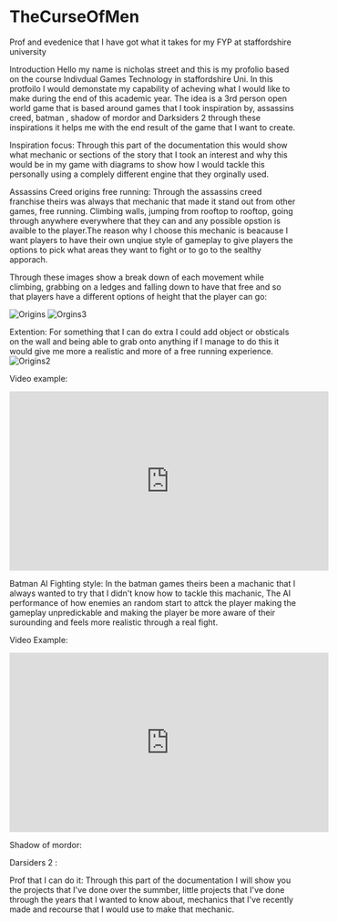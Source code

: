 # TheCurseOfMen
Prof and evedenice that I have got what it takes for my FYP at staffordshire university



Introduction
Hello my name is nicholas street and this is my profolio based on the course Indivdual Games Technology in staffordshire Uni. In this protfoilo I would demonstate my capability of acheving what I would like to make during the end of this academic year. The idea is a 3rd person open world game that is based around games that I took inspiration by, assassins creed, batman , shadow of mordor and Darksiders 2 through these inspirations it helps me with the end result of the game that I want to create.



Inspiration focus:
Through this part of the documentation this would show what mechanic or sections of the story that I took an interest and why this would be in my game with diagrams to show how I would tackle this personally using a complely different engine that they orginally used.

Assassins Creed origins free running:
Through the assassins creed franchise theirs was always that mechanic that made it stand out from other games, free running. Climbing walls, jumping from rooftop to rooftop, going through anywhere everywhere that they can and any possible opstion is avaible to the player.The reason why I choose this mechanic is beacause I want players to have their own unqiue style of gameplay to give players the options to pick what areas they want to fight or to go to the sealthy apporach. 

Through these images show a break down of each movement while climbing, grabbing on a ledges and falling down to have that free and so that players have a different options of height that the player can go:

![Origins](https://user-images.githubusercontent.com/70651430/133426679-02045e04-c844-4e73-8d60-588b6c872dd0.png)
![Orgins3](https://user-images.githubusercontent.com/70651430/133426625-6a9d26d8-13a3-44ca-b29c-cc46e5978de0.png)


Extention: For something that I can do extra I could add object or obsticals on the wall and being able to grab onto anything if I manage to do this it would give me more a realistic and more of a free running experience.
![Origins2](https://user-images.githubusercontent.com/70651430/133426720-70107ed2-39be-47e0-b5ac-877accd7b008.png)


Video example:
<iframe width="560" height="315" src="https://youtube.com/clip/UgzYAyFn_F-V9_h1cWh4AaABCQ" title="YouTube video player" frameborder="0" allow="accelerometer; autoplay; clipboard-write; encrypted-media; gyroscope; picture-in-picture" allowfullscreen></iframe>

Batman AI Fighting style:
In the batman games theirs been a machanic that I always wanted to try that I didn't know how to tackle this machanic, The AI performance of how enemies an random start to attck the player making the gameplay unpredickable and making the player be more aware of their surounding and feels more realistic through a real fight.






Video Example: 
<iframe width="560" height="315" src="https://youtube.com/clip/Ugxatyhfbr7N9p7DNoB4AaABCQQ" title="YouTube video player" frameborder="0" allow="accelerometer; autoplay; clipboard-write; encrypted-media; gyroscope; picture-in-picture" allowfullscreen></iframe>


Shadow of mordor:



Darsiders 2 : 





Prof that I can do it: 
Through this part of the documentation I will show you the projects that I've done over the summber, little projects that I've done through the years that I wanted to know about, mechanics that I've recently made and recourse that I would use to make that mechanic.
